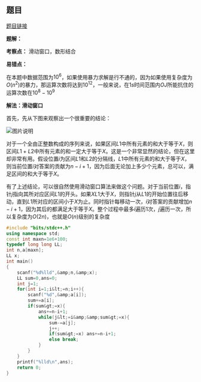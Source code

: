 ## 题目
[题目链接](https://www.nowcoder.com/practice/c7db49124acd415f801eb67de09c6d81?tpId=182&tqId=340267&sourceUrl=/exam/oj&channenl=wgithub&fromPut=wgithub)

**题解：**

**考察点：** 滑动窗口，数形结合

**易错点：**

在本题中数据范围为$10^6$，如果使用暴力求解是行不通的，因为如果使用复杂度为$O(n^2)$的暴力，那运算次数将达到$10^{12}$，一般来说，在$1s$时间范围内$OJ$所能抗住的运算次数在$10^8-10^9$

**解法：滑动窗口**

首先，先从下图来观察出一个很重要的结论：

![图片说明](https://uploadfiles.nowcoder.com/images/20200426/585825_1587895015284_678C31E8B371BDDC10EE6439D9839E84 ) 

对于一个全由正整数构成的序列来说，如果区间$L1$中所有元素的和大于等于$X$，则区间$L1+L2$中所有元素的和一定大于等于$X$。这是一个非常显然的结论，但在这里却非常有用。假设位置$i$为区间$L1$和$L2$的分隔线，$L1$中所有元素的和大于等于$X$，则当前位置$i$对答案的贡献为$n-i+1$，因为后面无论加上多少个元素，总可以，满足区间的和大于等于$X$。

有了上述结论，可以很自然使用滑动窗口算法来做这个问题。对于当前位置$i$，指针$j$指向其所对应区间$L1$的开头。如果$XL1$大于$X$，则指针$j$从$L1$的开始位置往后移动，直到$L1$所对应的区间小于$X$为止。同时指针每移动一次，$i$对答案的贡献增加$n-i+1$，因为其后的都满足大于等于$X$。整个过程中最多$i$遍历1次，$j$遍历一次，所以复杂度为$O(2n)$，也就是$O(n)$级别的复杂度

```cpp
#include "bits/stdc++.h"
using namespace std;
const int maxn=1e6+100;
typedef long long LL;
int n,a[maxn];
LL x;
int main()
{
    scanf("%d%lld",&amp;n,&amp;x);
    LL sum=0,ans=0;
    int j=1;
    for(int i=1;i&lt;=n;i++){
        scanf("%d",&amp;a[i]);
        sum+=a[i];
        if(sum&gt;=x){
            ans+=n-i+1;
            while(j&lt;=i&amp;&amp;sum&gt;=x){
                sum-=a[j];
                j++;
                if(sum&gt;=x) ans+=n-i+1;
                else break;
            }
        }
    }
    printf("%lld\n",ans);
    return 0;
}
```


